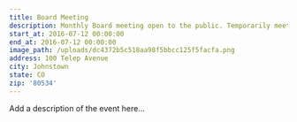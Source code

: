 ```yaml
---
title: Board Meeting
description: Monthly Board meeting open to the public. Temporarily meeting at St 1.
start_at: 2016-07-12 00:00:00
end_at: 2016-07-12 00:00:00
image_path: /uploads/dc4372b5c518aa98f5bbcc125f5facfa.png
address: 100 Telep Avenue
city: Johnstown
state: CO
zip: '80534'
---
```


Add a description of the event here…